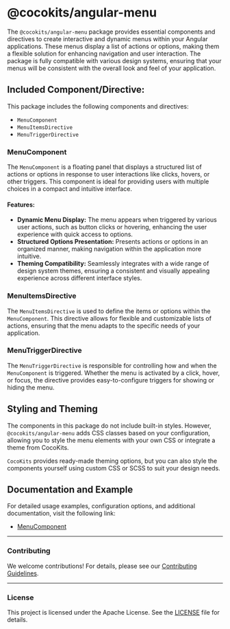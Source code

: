 # @cocokits/angular-menu
The `@cocokits/angular-menu` package provides essential components and directives to create interactive and dynamic menus within your Angular applications. These menus display a list of actions or options, making them a flexible solution for enhancing navigation and user interaction. The package is fully compatible with various design systems, ensuring that your menus will be consistent with the overall look and feel of your application.

## Included Component/Directive:
This package includes the following components and directives:

- `MenuComponent`
- `MenuItemsDirective`
- `MenuTriggerDirective`


### MenuComponent
The `MenuComponent` is a floating panel that displays a structured list of actions or options in response to user interactions like clicks, hovers, or other triggers. This component is ideal for providing users with multiple choices in a compact and intuitive interface.

#### Features:
- **Dynamic Menu Display:** The menu appears when triggered by various user actions, such as button clicks or hovering, enhancing the user experience with quick access to options.
- **Structured Options Presentation:** Presents actions or options in an organized manner, making navigation within the application more intuitive.
- **Theming Compatibility:** Seamlessly integrates with a wide range of design system themes, ensuring a consistent and visually appealing experience across different interface styles.


### MenuItemsDirective
The `MenuItemsDirective` is used to define the items or options within the `MenuComponent`. This directive allows for flexible and customizable lists of actions, ensuring that the menu adapts to the specific needs of your application.

### MenuTriggerDirective
The `MenuTriggerDirective` is responsible for controlling how and when the `MenuComponent` is triggered. Whether the menu is activated by a click, hover, or focus, the directive provides easy-to-configure triggers for showing or hiding the menu.

## Styling and Theming
The components in this package do not include built-in styles. However, `@cocokits/angular-menu` adds CSS classes based on your configuration, allowing you to style the menu elements with your own CSS or integrate a theme from CocoKits.

`CocoKits` provides ready-made theming options, but you can also style the components yourself using custom CSS or SCSS to suit your design needs.

## Documentation and Example
For detailed usage examples, configuration options, and additional documentation, visit the following link:
- [MenuComponent](https://angular.cocokits.com/?path=/docs/ui-components-menu--docs)

---

### Contributing
We welcome contributions! For details, please see our [Contributing Guidelines](https://github.com/coco-base/cocokits/blob/main/CONTRIBUTING.md).

---

### License
This project is licensed under the Apache License. See the [LICENSE](https://github.com/coco-base/cocokits/blob/main/LICENSE) file for details.
